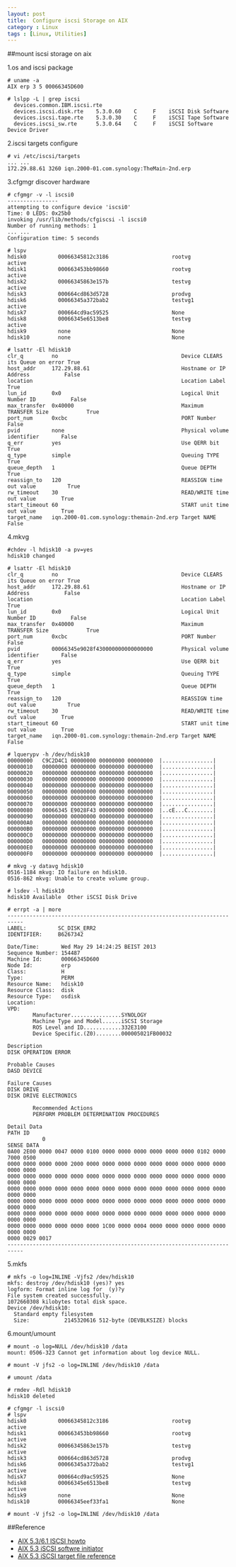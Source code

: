 ```yaml
---
layout: post
title:  Configure iscsi Storage on AIX
category : Linux
tags : [Linux, Utilities]
---
```


##mount iscsi storage on aix

1.os and iscsi package

	# uname -a
	AIX erp 3 5 00066345D600	

	# lslpp -L | grep iscsi
	  devices.common.IBM.iscsi.rte
	  devices.iscsi.disk.rte    5.3.0.60    C     F    iSCSI Disk Software 
	  devices.iscsi.tape.rte    5.3.0.30    C     F    iSCSI Tape Software 
	  devices.iscsi_sw.rte      5.3.0.64    C     F    iSCSI Software Device Driver

2.iscsi targets configure

	# vi /etc/iscsi/targets
	... ...
	172.29.88.61 3260 iqn.2000-01.com.synology:TheMain-2nd.erp

3.cfgmgr discover hardware

	# cfgmgr -v -l iscsi0
	----------------
	attempting to configure device 'iscsi0'
	Time: 0 LEDS: 0x25b0
	invoking /usr/lib/methods/cfgiscsi -l iscsi0 
	Number of running methods: 1
	... ...
	Configuration time: 5 seconds

	# lspv
	hdisk0          00066345812c3186                    rootvg          active
	hdisk1          000663453bb98660                    rootvg          active
	hdisk2          00066345863e157b                    testvg          active
	hdisk3          000664cd863d5728                    prodvg          
	hdisk6          00066345a372bab2                    testvg1         active
	hdisk7          000664cd9ac59525                    None            
	hdisk8          00066345e6513be8                    testvg          active
	hdisk9          none                                None            
	hdisk10         none                    			None            

	# lsattr -El hdisk10          
	clr_q         no                                       Device CLEARS its Queue on error True
	host_addr     172.29.88.61                             Hostname or IP Address           False
	location                                               Location Label                   True
	lun_id        0x0                                      Logical Unit Number ID           False
	max_transfer  0x40000                                  Maximum TRANSFER Size            True
	port_num      0xcbc                                    PORT Number                      False
	pvid          none                                     Physical volume identifier       False
	q_err         yes                                      Use QERR bit                     True
	q_type        simple                                   Queuing TYPE                     True
	queue_depth   1                                        Queue DEPTH                      True
	reassign_to   120                                      REASSIGN time out value          True
	rw_timeout    30                                       READ/WRITE time out value        True
	start_timeout 60                                       START unit time out value        True
	target_name   iqn.2000-01.com.synology:themain-2nd.erp Target NAME                      False

4.mkvg

	#chdev -l hdisk10 -a pv=yes
	hdisk10 changed

	# lsattr -El hdisk10
	clr_q         no                                       Device CLEARS its Queue on error True
	host_addr     172.29.88.61                             Hostname or IP Address           False
	location                                               Location Label                   True
	lun_id        0x0                                      Logical Unit Number ID           False
	max_transfer  0x40000                                  Maximum TRANSFER Size            True
	port_num      0xcbc                                    PORT Number                      False
	pvid          00066345e9028f430000000000000000         Physical volume identifier       False
	q_err         yes                                      Use QERR bit                     True
	q_type        simple                                   Queuing TYPE                     True
	queue_depth   1                                        Queue DEPTH                      True
	reassign_to   120                                      REASSIGN time out value          True
	rw_timeout    30                                       READ/WRITE time out value        True
	start_timeout 60                                       START unit time out value        True
	target_name   iqn.2000-01.com.synology:themain-2nd.erp Target NAME                      False

	# lquerypv -h /dev/hdisk10
	00000000   C9C2D4C1 00000000 00000000 00000000  |................|
	00000010   00000000 00000000 00000000 00000000  |................|
	00000020   00000000 00000000 00000000 00000000  |................|
	00000030   00000000 00000000 00000000 00000000  |................|
	00000040   00000000 00000000 00000000 00000000  |................|
	00000050   00000000 00000000 00000000 00000000  |................|
	00000060   00000000 00000000 00000000 00000000  |................|
	00000070   00000000 00000000 00000000 00000000  |................|
	00000080   00066345 E9028F43 00000000 00000000  |..cE...C........|
	00000090   00000000 00000000 00000000 00000000  |................|
	000000A0   00000000 00000000 00000000 00000000  |................|
	000000B0   00000000 00000000 00000000 00000000  |................|
	000000C0   00000000 00000000 00000000 00000000  |................|
	000000D0   00000000 00000000 00000000 00000000  |................|
	000000E0   00000000 00000000 00000000 00000000  |................|
	000000F0   00000000 00000000 00000000 00000000  |................|

	# mkvg -y datavg hdisk10
	0516-1184 mkvg: IO failure on hdisk10.
	0516-862 mkvg: Unable to create volume group.

	# lsdev -l hdisk10                             
	hdisk10 Available  Other iSCSI Disk Drive

	# errpt -a | more
	---------------------------------------------------------------------------
	LABEL:          SC_DISK_ERR2
	IDENTIFIER:     B6267342
	
	Date/Time:       Wed May 29 14:24:25 BEIST 2013
	Sequence Number: 154487
	Machine Id:      00066345D600
	Node Id:         erp
	Class:           H
	Type:            PERM
	Resource Name:   hdisk10         
	Resource Class:  disk
	Resource Type:   osdisk
	Location:        
	VPD:             
	        Manufacturer................SYNOLOGY
	        Machine Type and Model......iSCSI Storage
	        ROS Level and ID............332E3100
	        Device Specific.(Z0)........000005021FB00032
	
	Description
	DISK OPERATION ERROR
	
	Probable Causes
	DASD DEVICE
	
	Failure Causes
	DISK DRIVE
	DISK DRIVE ELECTRONICS
	
	        Recommended Actions
	        PERFORM PROBLEM DETERMINATION PROCEDURES
	
	Detail Data
	PATH ID
	           0
	SENSE DATA
	0A00 2E00 0000 0047 0000 0100 0000 0000 0000 0000 0000 0000 0102 0000 7000 0500 
	0000 0000 0000 0000 2000 0000 0000 0000 0000 0000 0000 0000 0000 0000 0000 0000 
	0000 0000 0000 0000 0000 0000 0000 0000 0000 0000 0000 0000 0000 0000 0000 0000 
	0000 0000 0000 0000 0000 0000 0000 0000 0000 0000 0000 0000 0000 0000 0000 0000 
	0000 0000 0000 0000 0000 0000 0000 0000 0000 0000 0000 0000 0000 0000 0000 0000 
	0000 0000 0000 0000 0000 0000 0000 0000 0000 0000 0000 0000 0000 0000 0000 0000 
	0000 0000 0000 0000 0000 0000 1C00 0000 0004 0000 0000 0000 0000 0000 0000 0000 
	0000 0029 0017 
	---------------------------------------------------------------------------

5.mkfs

	# mkfs -o log=INLINE -Vjfs2 /dev/hdisk10
	mkfs: destroy /dev/hdisk10 (yes)? yes
	logform: Format inline log for  (y)?y
	File system created successfully.
	1072660308 kilobytes total disk space.
	Device /dev/hdisk10:
	  Standard empty filesystem
	  Size:           2145320616 512-byte (DEVBLKSIZE) blocks

6.mount/umount

	# mount -o log=NULL /dev/hdisk10 /data
	mount: 0506-323 Cannot get information about log device NULL.
	
	# mount -V jfs2 -o log=INLINE /dev/hdisk10 /data

	# umount /data

	# rmdev -Rdl hdisk10
	hdisk10 deleted

	# cfgmgr -l iscsi0
	# lspv
	hdisk0          00066345812c3186                    rootvg          active
	hdisk1          000663453bb98660                    rootvg          active
	hdisk2          00066345863e157b                    testvg          active
	hdisk3          000664cd863d5728                    prodvg          
	hdisk6          00066345a372bab2                    testvg1         active
	hdisk7          000664cd9ac59525                    None            
	hdisk8          00066345e6513be8                    testvg          active
	hdisk9          none                                None            
	hdisk10         00066345eef33fa1                    None        
    
	# mount -V jfs2 -o log=INLINE /dev/hdisk10 /data

##Reference

* [AIX 5.3/6.1 ISCSI howto](http://dawangliang.blog.163.com/blog/static/1879031682011543446756/)
* [AIX 5.3 iSCSI softwre initiator](http://publib.boulder.ibm.com/infocenter/pseries/v5r3/index.jsp?topic=/com.ibm.aix.commadmn/doc/commadmndita/iscsi_config.htm)
* [AIX 5.3 iSCSI target file reference](http://publib.boulder.ibm.com/infocenter/pseries/v5r3/index.jsp?topic=/com.ibm.aix.commadmn/doc/commadmndita/iscsi_config.htm)

